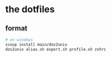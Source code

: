 # the dotfiles

## format

```bash
# on windows
scoop install main/dos2unix
dos2unix alias.sh export.sh profile.sh zshrc
```
